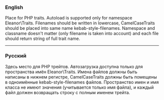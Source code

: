 ### English
Place for PHP traits. Autoload is supported only for namespace Eleanor\Traits. Filenames should be written in lowercase, CamelCaseTraits should be placed into same name kebab-style-filenames. Namespace and classname doesn't matter (only filename is taken into account) and each file should return string of full trait name.

---
### Русский
Здесь место для PHP трейтов. Автозагрузка доступна только для пространства имён Eleanor\Traits. Имена файлов должны быть написаны в нижнем регистре, CamelCaseTraits должны быть помещены в одноимённые kebab-style-filenames файлов. Пространство имен и имя класса не имеют значения (учитывается только имя файла), и каждый файл должен возвращать строку с полным именем трейта.